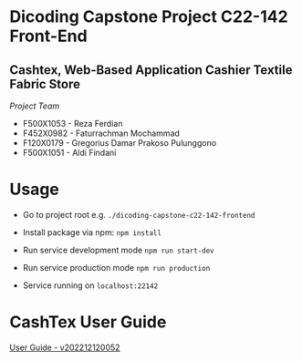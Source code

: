 # Dicoding Capstone Project C22-142 Front-End
Cashtex, Web-Based Application Cashier Textile Fabric Store
--
*Project Team*
- F500X1053 - Reza Ferdian
- F452X0982 - Faturrachman Mochammad
- F120X0179 - Gregorius Damar Prakoso Pulunggono
- F500X1051 - Aldi Findani


# Usage
* Go to project root e.g. `./dicoding-capstone-c22-142-frontend`

* Install package via npm:
`npm install`

* Run service development mode
`npm run start-dev`

* Run service production mode
`npm run production`

* Service running on `localhost:22142`


# CashTex User Guide
[User Guide - v202212120052](https://drive.google.com/file/d/1oLPhWGabSY8OmtENHkke_TFAC7ruedC7/preview)
